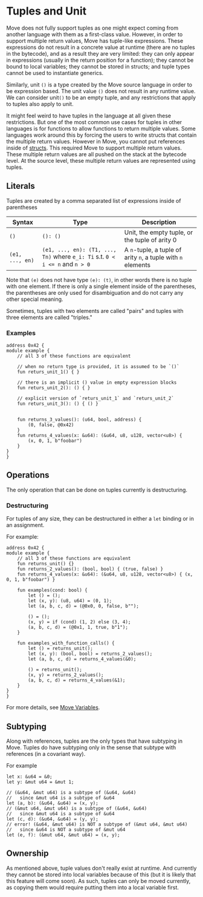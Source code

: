 # Tuples and Unit

Move does not fully support tuples as one might expect coming from another language with them as a
first-class value. However, in order to support multiple return values, Move has tuple-like
expressions. These expressions do not result in a concrete value at runtime (there are no tuples in
the bytecode), and as a result they are very limited: they can only appear in expressions (usually
in the return position for a function); they cannot be bound to local variables; they cannot be
stored in structs; and tuple types cannot be used to instantiate generics.

Similarly, unit `()` is a type created by the Move source language in order to be expression based.
The unit value `()` does not result in any runtime value. We can consider unit`()` to be an empty
tuple, and any restrictions that apply to tuples also apply to unit.

It might feel weird to have tuples in the language at all given these restrictions. But one of the
most common use cases for tuples in other languages is for functions to allow functions to return
multiple values. Some languages work around this by forcing the users to write structs that contain
the multiple return values. However in Move, you cannot put references inside of
[structs](./structs-and-resources.md). This required Move to support multiple return values. These
multiple return values are all pushed on the stack at the bytecode level. At the source level, these
multiple return values are represented using tuples.

## Literals

Tuples are created by a comma separated list of expressions inside of parentheses

| Syntax          | Type                                                                         | Description                                                  |
| --------------- | ---------------------------------------------------------------------------- | ------------------------------------------------------------ |
| `()`            | `(): ()`                                                                     | Unit, the empty tuple, or the tuple of arity 0               |
| `(e1, ..., en)` | `(e1, ..., en): (T1, ..., Tn)` where `e_i: Ti` s.t. `0 < i <= n` and `n > 0` | A `n`-tuple, a tuple of arity `n`, a tuple with `n` elements |

Note that `(e)` does not have type `(e): (t)`, in other words there is no tuple with one element. If
there is only a single element inside of the parentheses, the parentheses are only used for
disambiguation and do not carry any other special meaning.

Sometimes, tuples with two elements are called "pairs" and tuples with three elements are called
"triples."

### Examples

```move=
address 0x42 {
module example {
    // all 3 of these functions are equivalent

    // when no return type is provided, it is assumed to be `()`
    fun returs_unit_1() { }

    // there is an implicit () value in empty expression blocks
    fun returs_unit_2(): () { }

    // explicit version of `returs_unit_1` and `returs_unit_2`
    fun returs_unit_3(): () { () }


    fun returns_3_values(): (u64, bool, address) {
        (0, false, @0x42)
    }
    fun returns_4_values(x: &u64): (&u64, u8, u128, vector<u8>) {
        (x, 0, 1, b"foobar")
    }
}
}
```

## Operations

The only operation that can be done on tuples currently is destructuring.

### Destructuring

For tuples of any size, they can be destructured in either a `let` binding or in an assignment.

For example:

```move=
address 0x42 {
module example {
    // all 3 of these functions are equivalent
    fun returns_unit() {}
    fun returns_2_values(): (bool, bool) { (true, false) }
    fun returns_4_values(x: &u64): (&u64, u8, u128, vector<u8>) { (x, 0, 1, b"foobar") }

    fun examples(cond: bool) {
        let () = ();
        let (x, y): (u8, u64) = (0, 1);
        let (a, b, c, d) = (@0x0, 0, false, b"");

        () = ();
        (x, y) = if (cond) (1, 2) else (3, 4);
        (a, b, c, d) = (@0x1, 1, true, b"1");
    }

    fun examples_with_function_calls() {
        let () = returns_unit();
        let (x, y): (bool, bool) = returns_2_values();
        let (a, b, c, d) = returns_4_values(&0);

        () = returns_unit();
        (x, y) = returns_2_values();
        (a, b, c, d) = returns_4_values(&1);
    }
}
}
```

For more details, see [Move Variables](./variables.md).

## Subtyping

Along with references, tuples are the only types that have subtyping in Move. Tuples do have
subtyping only in the sense that subtype with references (in a covariant way).

For example

```move=
let x: &u64 = &0;
let y: &mut u64 = &mut 1;

// (&u64, &mut u64) is a subtype of (&u64, &u64)
//   since &mut u64 is a subtype of &u64
let (a, b): (&u64, &u64) = (x, y);
// (&mut u64, &mut u64) is a subtype of (&u64, &u64)
//   since &mut u64 is a subtype of &u64
let (c, d): (&u64, &u64) = (y, y);
// error! (&u64, &mut u64) is NOT a subtype of (&mut u64, &mut u64)
//   since &u64 is NOT a subtype of &mut u64
let (e, f): (&mut u64, &mut u64) = (x, y);
```

## Ownership

As mentioned above, tuple values don't really exist at runtime. And currently they cannot be stored
into local variables because of this (but it is likely that this feature will come soon). As such,
tuples can only be moved currently, as copying them would require putting them into a local variable
first.
